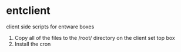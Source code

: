 # entclient
client side scripts for entware boxes

1. Copy all of the files to the /root/ directory on the client set top box
2. Install the cron
